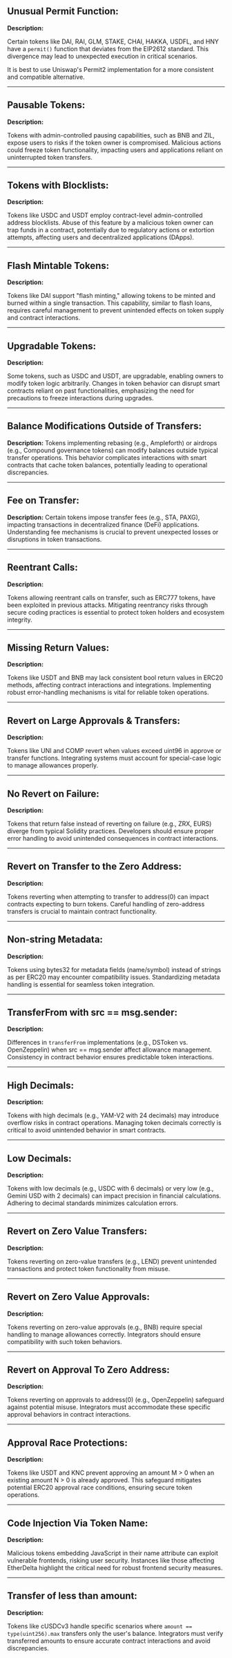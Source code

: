 ## Unusual Permit Function:

**Description:**

Certain tokens like DAI, RAI, GLM, STAKE, CHAI, HAKKA, USDFL, and HNY have a `permit()` function that deviates from the EIP2612 standard. This divergence may lead to unexpected execution in critical scenarios.

It is best to use Uniswap's Permit2 implementation for a more consistent and compatible alternative.

---

## Pausable Tokens:

**Description:**

Tokens with admin-controlled pausing capabilities, such as BNB and ZIL, expose users to risks if the token owner is compromised. Malicious actions could freeze token functionality, impacting users and applications reliant on uninterrupted token transfers.

---

## Tokens with Blocklists:

**Description:**

Tokens like USDC and USDT employ contract-level admin-controlled address blocklists. Abuse of this feature by a malicious token owner can trap funds in a contract, potentially due to regulatory actions or extortion attempts, affecting users and decentralized applications (DApps).

---

## Flash Mintable Tokens:

**Description:**

Tokens like DAI support "flash minting," allowing tokens to be minted and burned within a single transaction. This capability, similar to flash loans, requires careful management to prevent unintended effects on token supply and contract interactions.

---

## Upgradable Tokens:

**Description:**

Some tokens, such as USDC and USDT, are upgradable, enabling owners to modify token logic arbitrarily. Changes in token behavior can disrupt smart contracts reliant on past functionalities, emphasizing the need for precautions to freeze interactions during upgrades.

---

## Balance Modifications Outside of Transfers:

**Description:**
Tokens implementing rebasing (e.g., Ampleforth) or airdrops (e.g., Compound governance tokens) can modify balances outside typical transfer operations. This behavior complicates interactions with smart contracts that cache token balances, potentially leading to operational discrepancies.

---

## Fee on Transfer:

**Description:**
Certain tokens impose transfer fees (e.g., STA, PAXG), impacting transactions in decentralized finance (DeFi) applications. Understanding fee mechanisms is crucial to prevent unexpected losses or disruptions in token transactions.

---

## Reentrant Calls:

**Description:**

Tokens allowing reentrant calls on transfer, such as ERC777 tokens, have been exploited in previous attacks. Mitigating reentrancy risks through secure coding practices is essential to protect token holders and ecosystem integrity.

---

## Missing Return Values:

**Description:**

Tokens like USDT and BNB may lack consistent bool return values in ERC20 methods, affecting contract interactions and integrations. Implementing robust error-handling mechanisms is vital for reliable token operations.

---

## Revert on Large Approvals & Transfers:

**Description:**

Tokens like UNI and COMP revert when values exceed uint96 in approve or transfer functions. Integrating systems must account for special-case logic to manage allowances properly.

---

## No Revert on Failure:

**Description:**

Tokens that return false instead of reverting on failure (e.g., ZRX, EURS) diverge from typical Solidity practices. Developers should ensure proper error handling to avoid unintended consequences in contract interactions.

---

## Revert on Transfer to the Zero Address:

**Description:**

Tokens reverting when attempting to transfer to address(0) can impact contracts expecting to burn tokens. Careful handling of zero-address transfers is crucial to maintain contract functionality.

---

## Non-string Metadata:

**Description:**

Tokens using bytes32 for metadata fields (name/symbol) instead of strings as per ERC20 may encounter compatibility issues. Standardizing metadata handling is essential for seamless token integration.

---

## TransferFrom with src == msg.sender:

**Description:**

Differences in `transferFrom` implementations (e.g., DSToken vs. OpenZeppelin) when src == msg.sender affect allowance management. Consistency in contract behavior ensures predictable token interactions.

---

## High Decimals:

**Description:**

Tokens with high decimals (e.g., YAM-V2 with 24 decimals) may introduce overflow risks in contract operations. Managing token decimals correctly is critical to avoid unintended behavior in smart contracts.

---

## Low Decimals:

**Description:**

Tokens with low decimals (e.g., USDC with 6 decimals) or very low (e.g., Gemini USD with 2 decimals) can impact precision in financial calculations. Adhering to decimal standards minimizes calculation errors.

---

## Revert on Zero Value Transfers:

**Description:**

Tokens reverting on zero-value transfers (e.g., LEND) prevent unintended transactions and protect token functionality from misuse.

---

## Revert on Zero Value Approvals:

**Description:**

Tokens reverting on zero-value approvals (e.g., BNB) require special handling to manage allowances correctly. Integrators should ensure compatibility with such token behaviors.

---

## Revert on Approval To Zero Address:

**Description:**

Tokens reverting on approvals to address(0) (e.g., OpenZeppelin) safeguard against potential misuse. Integrators must accommodate these specific approval behaviors in contract interactions.

---

## Approval Race Protections:

**Description:**

Tokens like USDT and KNC prevent approving an amount M > 0 when an existing amount N > 0 is already approved. This safeguard mitigates potential ERC20 approval race conditions, ensuring secure token operations.

---

## Code Injection Via Token Name:

**Description:**

Malicious tokens embedding JavaScript in their name attribute can exploit vulnerable frontends, risking user security. Instances like those affecting EtherDelta highlight the critical need for robust frontend security measures.

---

## Transfer of less than amount:

**Description:**

Tokens like cUSDCv3 handle specific scenarios where `amount == type(uint256).max` transfers only the user's balance. Integrators must verify transferred amounts to ensure accurate contract interactions and avoid discrepancies.
